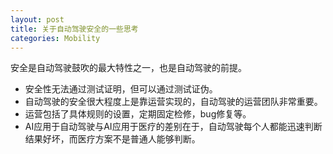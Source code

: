 ```yaml
---
layout: post
title: 关于自动驾驶安全的一些思考
categories: Mobility
---
```


安全是自动驾驶鼓吹的最大特性之一，也是自动驾驶的前提。

- 安全性无法通过测试证明，但可以通过测试证伪。
- 自动驾驶的安全很大程度上是靠运营实现的，自动驾驶的运营团队非常重要。
- 运营包括了具体规则的设置，定期固定检修，bug修复等。
- AI应用于自动驾驶与AI应用于医疗的差别在于，自动驾驶每个人都能迅速判断结果好坏，而医疗方案不是普通人能够判断。